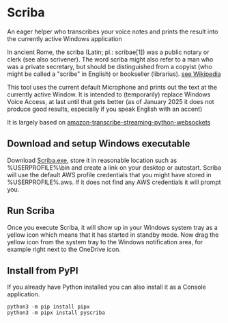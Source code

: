 # Scriba

An eager helper who transcribes your voice notes and prints the result into the currently active Windows application

In ancient Rome, the scriba (Latin; pl.: scribae[1]) was a public notary or clerk (see also scrivener). The word scriba might also refer to a man who was a private secretary, but should be distinguished from a copyist (who might be called a "scribe" in English) or bookseller (librarius). [see Wikipedia](https://en.wikipedia.org/wiki/Scriba_(ancient_Rome))

This tool uses the current default Microphone and prints out the text at the currently active Window. It is intended to (temporarily) replace Windows Voice Access, at last until that gets better (as of January 2025 it does not produce good results, especially if you speak English with an accent)

It is largely based on [amazon-transcribe-streaming-python-websockets](https://github.com/aws-samples/amazon-transcribe-streaming-python-websockets)

## Download and setup Windows executable

Download [Scriba.exe](https://github.com/dirkpetersen/scriba/raw/refs/heads/download/scriba.exe), store it in reasonable location such as %USERPROFILE%\bin and create a link on your desktop or autostart. Scriba will use the default AWS profile credentials that you might have stored in %USERPROFILE%\.aws. If it does not find any AWS credentials it will prompt you.


## Run Scriba

Once you execute Scriba, it will show up in your Windows system tray as a yellow icon which means that it has started in standby mode. Now drag the yellow icon from the system tray to the Windows notification area, for example right next to the OneDrive icon.




## Install from PyPI

If you already have Python installed you can also install it as a Console application. 

```
python3 -m pip install pipx
python3 -m pipx install pyscriba
